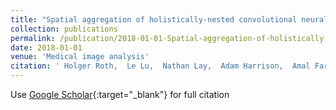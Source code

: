 ```yaml
---
title: "Spatial aggregation of holistically-nested convolutional neural networks for automated pancreas localization and segmentation"
collection: publications
permalink: /publication/2018-01-01-Spatial-aggregation-of-holistically-nested-convolutional-neural-networks-for-automated-pancreas-localization-and-segmentation
date: 2018-01-01
venue: 'Medical image analysis'
citation: ' Holger Roth,  Le Lu,  Nathan Lay,  Adam Harrison,  Amal Farag,  Andrew Sohn,  Ronald Summers, &quot;Spatial aggregation of holistically-nested convolutional neural networks for automated pancreas localization and segmentation.&quot; Medical image analysis, 2018.'
---
```

Use [Google Scholar](https://scholar.google.com/scholar?q=Spatial+aggregation+of+holistically+nested+convolutional+neural+networks+for+automated+pancreas+localization+and+segmentation){:target="_blank"} for full citation